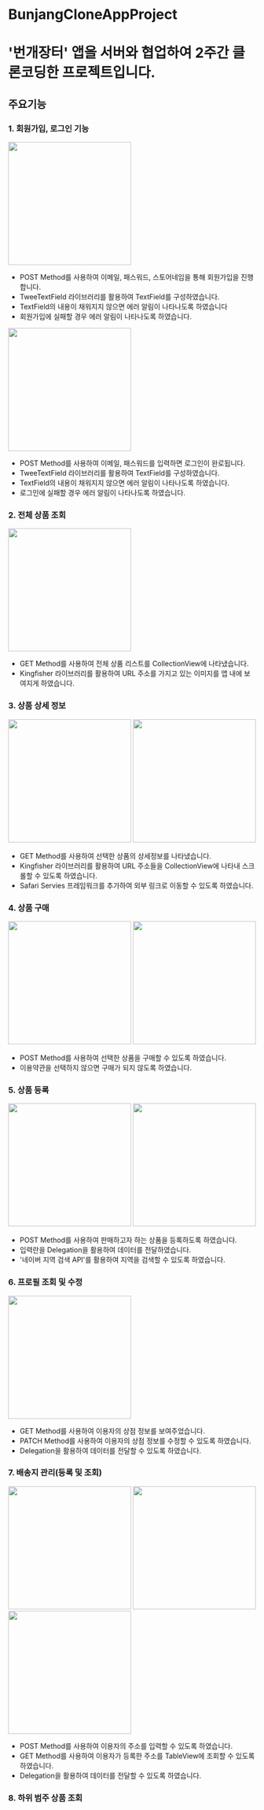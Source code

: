 # BunjangCloneAppProject
# '번개장터' 앱을 서버와 협업하여 2주간 클론코딩한 프로젝트입니다.

## 주요기능 
### 1. 회원가입, 로그인 기능
<img src= "https://user-images.githubusercontent.com/78063938/149719516-a0b11a7d-0693-4f03-9ab5-fb190b4244b5.png" width="250">

- POST Method를 사용하여 이메일, 패스워드, 스토어네임을 통해 회원가입을 진행합니다.
- TweeTextField 라이브러리를 활용하여 TextField를 구성하였습니다.
- TextField의 내용이 채워지지 않으면 에러 알림이 나타나도록 하였습니다
- 회원가입에 실패할 경우 에러 알림이 나타나도록 하였습니다. 

<img src= "https://user-images.githubusercontent.com/78063938/149720426-5d5a4994-561f-4f09-a2bc-519cf98f26c3.png" width="250">

- POST Method를 사용하여 이메일, 패스워드를 입력하면 로그인이 완로됩니다.
- TweeTextField 라이브러리를 활용하여 TextField를 구성하였습니다.
- TextField의 내용이 채워지지 않으면 에러 알림이 나타나도록 하였습니다.
- 로그인에 실패할 경우 에러 알림이 나타나도록 하였습니다. 


### 2. 전체 상품 조회

<img src= "https://user-images.githubusercontent.com/78063938/149718856-3e46964d-d1a0-4a7a-9afd-34eba82f89c9.png" width="250">

- GET Method를 사용하여 전체 상품 리스트를 CollectionView에 나타냈습니다.
- Kingfisher 라이브러리를 활용하여 URL 주소를 가지고 있는 이미지를 앱 내에 보여지게 하였습니다.

### 3. 상품 상세 정보

<img src= "https://user-images.githubusercontent.com/78063938/149721120-48ce3e5e-9b83-4857-bcb0-8c62415a2ff4.png" width="250">
<img src= "https://user-images.githubusercontent.com/78063938/149722071-23532abe-370f-4895-97b3-4b6f2b6af16f.png" width="250">

- GET Method를 사용하여 선택한 상품의 상세정보를 나타냈습니다.
- Kingfisher 라이브러리를 활용하여 URL 주소들을 CollectionView에 나타내 스크롤할 수 있도록 하였습니다.
- Safari Servies 프레임워크를 추가하여 외부 링크로 이동할 수 있도록 하였습니다. 

### 4. 상품 구매 


<img src= "https://user-images.githubusercontent.com/78063938/149722237-b1a79c4a-78a6-4edb-bfdc-c4aa077776d4.png" width="250">
<img src= "https://user-images.githubusercontent.com/78063938/149722260-7998e221-86bb-4739-9b2b-96416cb54951.png" width="250">

- POST Method를 사용하여 선택한 상품을 구매할 수 있도록 하였습니다. 
- 이용약관을 선택하지 않으면 구매가 되지 않도록 하였습니다. 

### 5. 상품 등록

<img src= "https://user-images.githubusercontent.com/78063938/149724918-d2d6bc8f-c0c3-4f35-8883-7d8e4cf8132d.png" width="250">
<img src= "https://user-images.githubusercontent.com/78063938/149724940-ae10e487-f404-46a9-a5c9-417c3f251b07.png" width="250">

- POST Method를 사용하여 판매하고자 하는 상품을 등록하도록 하였습니다.
- 입력란을 Delegation을 활용하여 데이터를 전달하였습니다.
- '네이버 지역 검색 API'를 활용하여 지역을 검색할 수 있도록 하였습니다.

### 6. 프로필 조회 및 수정

<img src= "https://user-images.githubusercontent.com/78063938/149725865-f9ae9366-3700-441b-8ab1-0069cb2ca8a2.png" width="250">

- GET Method를 사용하여 이용자의 상점 정보를 보여주었습니다.
- PATCH Method를 사용하여 이용자의 상점 정보를 수정할 수 있도록 하였습니다. 
- Delegation을 활용하여 데이터를 전달할 수 있도록 하였습니다. 

### 7. 배송지 관리(등록 및 조회)

<img src= "https://user-images.githubusercontent.com/78063938/149727115-e752d4f7-4d9e-4bcc-a31b-5feaa8ac5357.png" width="250">
<img src= "https://user-images.githubusercontent.com/78063938/149725360-08ac22e9-caea-45ef-b5ff-dd63e860d65a.png" width="250">
<img src= "https://user-images.githubusercontent.com/78063938/149727262-06d750c3-1bba-4c4f-b950-bf7c322a5893.png" width="250">

- POST Method를 사용하여 이용자의 주소를 입력할 수 있도록 하였습니다. 
- GET Method를 사용하여 이용자가 등록한 주소를 TableView에 조회할 수 있도록 하였습니다.
- Delegation을 활용하여 데이터를 전달할 수 있도록 하였습니다. 



### 8. 하위 범주 상품 조회
